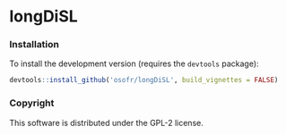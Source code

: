 longDiSL
==========
<!-- 
[![CRAN_Status_Badge](http://www.r-pkg.org/badges/version/longDiSL)](http://cran.r-project.org/package=longDiSL)
[![](http://cranlogs.r-pkg.org/badges/longDiSL)](http://cran.rstudio.com/web/packages/longDiSL/index.html)
[![Travis-CI Build Status](https://travis-ci.org/osofr/longDiSL.svg?branch=master)](https://travis-ci.org/osofr/longDiSL)
[![Coverage Status](https://coveralls.io/repos/osofr/longDiSL/badge.svg?branch=master&service=github)](https://coveralls.io/github/osofr/longDiSL?branch=master)
 -->


### Installation

<!-- To install the CRAN release version of `longDiSL`: 

```R
install.packages('longDiSL')
```
 -->

To install the development version (requires the `devtools` package):

```R
devtools::install_github('osofr/longDiSL', build_vignettes = FALSE)
```


### Copyright
This software is distributed under the GPL-2 license.
